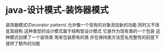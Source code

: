 # java-设计模式-装饰器模式

装饰器模式(Decorator pattern) 允许像一个现有的对象添加新的功能 同时又不改变其结构 这种类型的设计模式属于结构型设计模式 它是作为现有类的一个包装
这种模式创建了一个装饰类 用来包装原有的类 并在保持类方法签名完整性的前提下 提供了额外的功能


    
    

